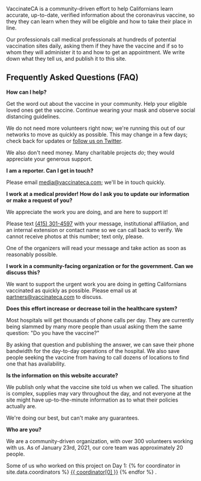 VaccinateCA is a community-driven effort to help Californians learn accurate, up-to-date, verified information about the coronavirus vaccine, so they they can learn when they will be eligible and how to take their place in line.

Our professionals call medical professionals at hundreds of potential vaccination sites daily, asking them if they have the vaccine and if so to whom they will administer it to and how to get an appointment. We write down what they tell us, and publish it to this site.

<h2 class="text-2xl font-bold leading-tight text-gray-900 mt-8 mb-4">
Frequently Asked Questions (FAQ)
</h2>

<b>How can I help?</b>

Get the word out about the vaccine in your community. Help your eligible loved ones get the vaccine. Continue wearing your mask and observe social distancing guidelines.

We do not need more volunteers right now; we're running this out of our networks to move as quickly as possible. This may change in a few days; check back for updates or <a href="https://twitter.com/{{ site.twitter_username }}">follow us on Twitter</a>.

We also don't need money. Many charitable projects <i>do</i>; they would appreciate your generous support.

<b>I am a reporter. Can I get in touch?</b>

Please email <a href="mailto:media@vaccinateca.com">media@vaccinateca.com</a>; we'll be in touch quickly.

<b>I work at a medical provider! How do I ask you to update our information or make a request of you?</b>

We appreciate the work you are doing, and are here to support it!

Please text <a href="tel:+14153014597">(415) 301-4597</a> with your message, institutional affiliation, and an internal extension or contact name so we can call back to verify. We cannot receive photos at this number; text only, please.

One of the organizers will read your message and take action as soon as reasonably possible.

<b>I work in a community-facing organization or for the government. Can we discuss this?</b>

We want to support the urgent work you are doing in getting Californians vaccinated as quickly as possible. Please email us at <a href="mailto:partners@vaccinateca.com">partners@vaccinateca.com</a> to discuss.

<b>Does this effort increase or decrease toil in the healthcare system?</b>

Most hospitals will get thousands of phone calls per day. They are currently being slammed by many more people than usual asking them the same question: "Do you have the vaccine?"

By asking that question and publishing the answer, we can save their phone bandwidth for the day-to-day operations of the hospital. We also save people seeking the vaccine from having to call dozens of locations to find one that has availability.

<b>Is the information on this website accurate?</b>

We publish only what the vaccine site told us when we called. The situation is complex, supplies may vary throughout the day, and not everyone at the site might have up-to-the-minute information as to what their policies actually are.

We're doing our best, but can't make any guarantees.

<b>Who are you?</b>

We are a community-driven organization, with over 300 volunteers working with us. As of January 23rd, 2021, our core team was approximately 20 people.

Some of us who worked on this project on Day 1: <span id="people-list">
{% for coordinator in site.data.coordinators %} <a href="{{ coordinator[1] }}">{{ coordinator[0] }}</a> {% endfor %}
</span>.


<script>
// From https://stackoverflow.com/a/12646864
function shuffleArray(array) {
  for (let i = array.length - 1; i > 0; i--) {
    const j = Math.floor(Math.random() * (i + 1));
    [array[i], array[j]] = [array[j], array[i]];
  }
}

const peopleElements = [...document.querySelectorAll('#people-list a')];
const peopleListElement = document.querySelector("#people-list");

shuffleArray(peopleElements);
peopleListElement.innerHTML = "";
for (let i = 0; i < peopleElements.length; ++i) {
  const personElement = peopleElements[i];

  peopleListElement.insertBefore(personElement, null);
  if (i !== peopleElements.length - 1) {
    const separatorNode = document.createTextNode(", ");
    peopleListElement.insertBefore(separatorNode, null);
  }
}
</script>
